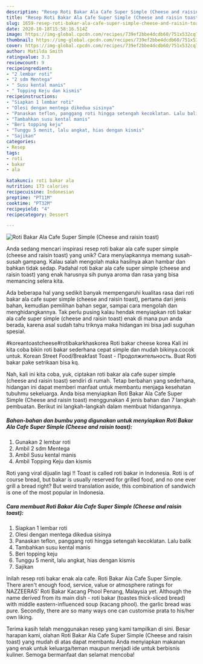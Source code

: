 ```yaml
---
description: "Resep Roti Bakar Ala Cafe Super Simple (Cheese and raisin toast), Bikin Ngiler"
title: "Resep Roti Bakar Ala Cafe Super Simple (Cheese and raisin toast), Bikin Ngiler"
slug: 1659-resep-roti-bakar-ala-cafe-super-simple-cheese-and-raisin-toast-bikin-ngiler
date: 2020-10-18T15:58:16.514Z
image: https://img-global.cpcdn.com/recipes/739ef2bbe4dcdb60/751x532cq70/roti-bakar-ala-cafe-super-simple-cheese-and-raisin-toast-foto-resep-utama.jpg
thumbnail: https://img-global.cpcdn.com/recipes/739ef2bbe4dcdb60/751x532cq70/roti-bakar-ala-cafe-super-simple-cheese-and-raisin-toast-foto-resep-utama.jpg
cover: https://img-global.cpcdn.com/recipes/739ef2bbe4dcdb60/751x532cq70/roti-bakar-ala-cafe-super-simple-cheese-and-raisin-toast-foto-resep-utama.jpg
author: Matilda Smith
ratingvalue: 3.3
reviewcount: 9
recipeingredient:
- "2 lembar roti"
- "2 sdm Mentega"
- " Susu kental manis"
- " Topping Keju dan kismis"
recipeinstructions:
- "Siapkan 1 lembar roti"
- "Olesi dengan mentega dikedua sisinya"
- "Panaskan teflon, panggang roti hingga setengah kecoklatan. Lalu balik"
- "Tambahkan susu kental manis"
- "Beri topping keju"
- "Tunggu 5 menit, lalu angkat, hias dengan kismis"
- "Sajikan"
categories:
- Resep
tags:
- roti
- bakar
- ala

katakunci: roti bakar ala 
nutrition: 173 calories
recipecuisine: Indonesian
preptime: "PT11M"
cooktime: "PT32M"
recipeyield: "4"
recipecategory: Dessert

---
```



![Roti Bakar Ala Cafe Super Simple (Cheese and raisin toast)](https://img-global.cpcdn.com/recipes/739ef2bbe4dcdb60/751x532cq70/roti-bakar-ala-cafe-super-simple-cheese-and-raisin-toast-foto-resep-utama.jpg)

Anda sedang mencari inspirasi resep roti bakar ala cafe super simple (cheese and raisin toast) yang unik? Cara menyiapkannya memang susah-susah gampang. Kalau salah mengolah maka hasilnya akan hambar dan bahkan tidak sedap. Padahal roti bakar ala cafe super simple (cheese and raisin toast) yang enak harusnya sih punya aroma dan rasa yang bisa memancing selera kita.

Ada beberapa hal yang sedikit banyak mempengaruhi kualitas rasa dari roti bakar ala cafe super simple (cheese and raisin toast), pertama dari jenis bahan, kemudian pemilihan bahan segar, sampai cara mengolah dan menghidangkannya. Tak perlu pusing kalau hendak menyiapkan roti bakar ala cafe super simple (cheese and raisin toast) enak di mana pun anda berada, karena asal sudah tahu triknya maka hidangan ini bisa jadi suguhan spesial.

#koreantoastcheese#rotibakarkhaskorea Roti bakar cheese korea Kali ini kita coba bikin roti bakar sederhana cepat simple dan mudah bikinya.cocok untuk. Korean Street Food/Breakfast Toast - Продолжительность. Buat Roti bakar pake setrikaan bisa kq.


Nah, kali ini kita coba, yuk, ciptakan roti bakar ala cafe super simple (cheese and raisin toast) sendiri di rumah. Tetap berbahan yang sederhana, hidangan ini dapat memberi manfaat untuk membantu menjaga kesehatan tubuhmu sekeluarga. Anda bisa menyiapkan Roti Bakar Ala Cafe Super Simple (Cheese and raisin toast) menggunakan 4 jenis bahan dan 7 langkah pembuatan. Berikut ini langkah-langkah dalam membuat hidangannya.

<!--inarticleads1-->

##### Bahan-bahan dan bumbu yang digunakan untuk menyiapkan Roti Bakar Ala Cafe Super Simple (Cheese and raisin toast):

1. Gunakan 2 lembar roti
1. Ambil 2 sdm Mentega
1. Ambil  Susu kental manis
1. Ambil  Topping Keju dan kismis


Roti yang viral dijualin lagi !! Toast is called roti bakar in Indonesia. Roti is of course bread, but bakar is usually reserved for grilled food, and no one ever grill a bread right? But weird translation aside, this combination of sandwich is one of the most popular in Indonesia. 

<!--inarticleads2-->

##### Cara membuat Roti Bakar Ala Cafe Super Simple (Cheese and raisin toast):

1. Siapkan 1 lembar roti
1. Olesi dengan mentega dikedua sisinya
1. Panaskan teflon, panggang roti hingga setengah kecoklatan. Lalu balik
1. Tambahkan susu kental manis
1. Beri topping keju
1. Tunggu 5 menit, lalu angkat, hias dengan kismis
1. Sajikan


Inilah resep roti bakar enak ala cafe. Roti Bakar Ala Cafe Super Simple. There aren&#39;t enough food, service, value or atmosphere ratings for NAZZEERAS&#39; Roti Bakar Kacang Phool Penang, Malaysia yet. Although the name derived from its main dish - roti bakar (toastes thick-sliced bread) with middle eastern-influenced soup (kacang phool). the garlic bread was pure. Secondly, there are so many ways one can customise prata to his/her own liking. 

Terima kasih telah menggunakan resep yang kami tampilkan di sini. Besar harapan kami, olahan Roti Bakar Ala Cafe Super Simple (Cheese and raisin toast) yang mudah di atas dapat membantu Anda menyiapkan makanan yang enak untuk keluarga/teman maupun menjadi ide untuk berbisnis kuliner. Semoga bermanfaat dan selamat mencoba!
